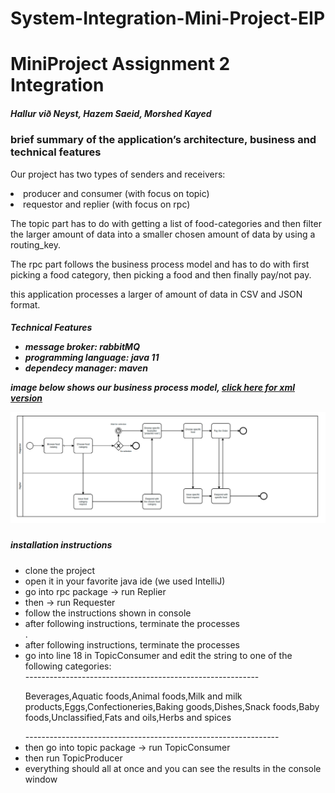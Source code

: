 # System-Integration-Mini-Project-EIP

<h1>MiniProject Assignment 2 Integration</h1>

<h5>Hallur við Neyst, Hazem Saeid, Morshed Kayed</h5>

<h3>brief summary of the application’s architecture, business and technical features</h3>
<p>
Our project has two types of senders and receivers:
  <li>producer and consumer (with focus on topic)</li>
  <li>requestor and replier (with focus on rpc)</li>
  
  The topic part has to do with getting a list of food-categories and then filter the larger
  amount of data into a smaller chosen amount of data by using a routing_key.
  
  The rpc part follows the business process model and has to do with first picking a food category,
  then picking a food and then finally pay/not pay.
  
  
  this application processes a larger of amount of data in CSV and JSON format.
  
  <h5>Technical Features</5>
  <ul>
  <li>message broker: rabbitMQ</li>
  <li>programming language: java 11</li>
  <li>dependecy manager: maven</li>
</ul>


  
image below shows our business process model, <a href="https://github.com/Mokayed/System-Integration-Mini-Project-EIP/blob/master/diagram.bpmn">click here for xml version</a>
</p>
<img src="https://github.com/Mokayed/System-Integration-Mini-Project-EIP/blob/master/bmpn.png"/>


<h5>installation instructions</h5>
<ul>
  <li>clone the project</li>
  <li>open it in your favorite java ide (we used IntelliJ)</li>
  <li>go into rpc package -> run Replier </li> 
  <li>then -> run Requester</li>
  <li>follow the instructions shown in console</li>
  <li>after following instructions, terminate the processes</li>
  .<li>after following instructions, terminate the processes</li>
  <li>go into line 18 in TopicConsumer and edit the string to one of the following categories:</li>
  ----------------------------------------------------------
  <p>Beverages,Aquatic foods,Animal foods,Milk and milk products,Eggs,Confectioneries,Baking goods,Dishes,Snack foods,Baby foods,Unclassified,Fats and oils,Herbs and spices</p>
  ---------------------------------------------------------------
  <li>then go into topic package -> run TopicConsumer </li>
  <li>then run TopicProducer</li>
  <li>everything should all at once and you can see the results in the console window</li>
</ul>


